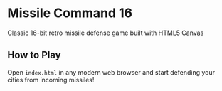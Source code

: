 # Missile Command 16
Classic 16-bit retro missile defense game built with HTML5 Canvas

## How to Play
Open `index.html` in any modern web browser and start defending your cities from incoming missiles!

